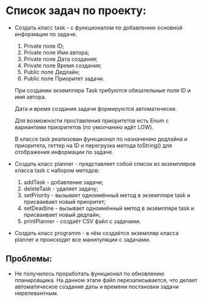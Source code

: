 # Список задач по проекту:
* Создать класс task - с функционалом по добавлению основной информации по задаче.

    1. Private поле ID;
    2. Private поле Имя автора;
    3. Private поле Дата создания;
    4. Private поле Время создания;
    5. Public поле Дедлайн;
    6. Public поле Приоритет задачи.

    При создании экземпляра Task требуются обязательные поля ID и имя автора. 

    Дата и время создания задачи формируются автоматически.

    Для возможности проставления приоритетов есть Enum с вариантами приоритетов (по умолчанию идёт LOW).

    В классе task ркализован функционал по назначению дедлайна и приоритета, геттер на ID и перегрузка метода toString() для отображения информации по задаче.

* Создать класс planner - представляет собой список из экземпляров класса task с набором методов:

    1. addTask - добавление задачи;
    2. deleteTask - удаляет задачу;
    3. setPriority - вызывает одноимённый метод в экземпляре task и присваивает новый приоритет;
    4. setDeadline - вызывает одноимённый метод в экземпляре task и присваивает новый дедлайн;
    5. printPlanner - создаёт CSV файл с задачами.

* Создать класс programm - в нём создаётся экземпляр класса planner и происходят все манипуляции с задачами.

## Проблемы:
* Не получилось проработать функционал по обновлению планировщика. На данном этапе файл перезаписывается, что делает автоматическое создание даты и времени постановки задачи нерелевантным. 